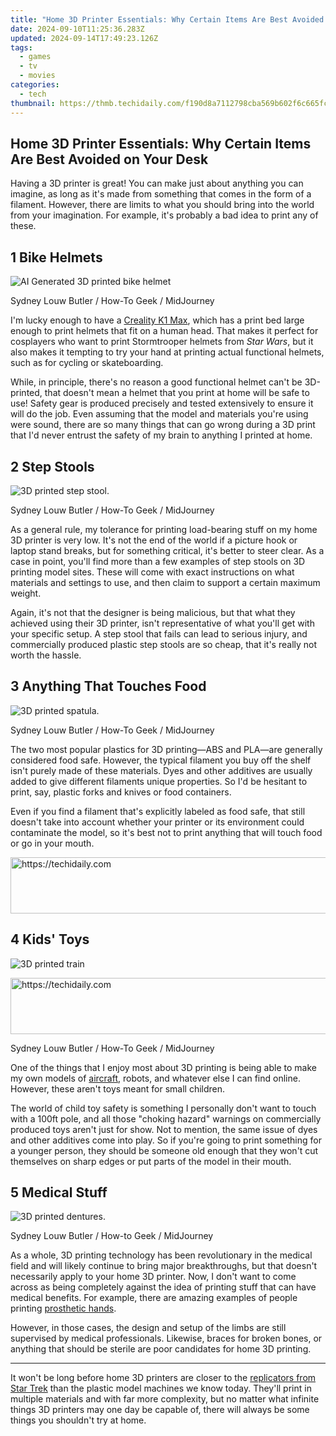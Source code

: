 ```yaml
---
title: "Home 3D Printer Essentials: Why Certain Items Are Best Avoided on Your Desk"
date: 2024-09-10T11:25:36.283Z
updated: 2024-09-14T17:49:23.126Z
tags:
  - games
  - tv
  - movies
categories:
  - tech
thumbnail: https://thmb.techidaily.com/f190d8a7112798cba569b602f6c665fc16f642849f8a20bc7170c2547e3c8b5d.jpg
---
```


## Home 3D Printer Essentials: Why Certain Items Are Best Avoided on Your Desk

Having a 3D printer is great! You can make just about anything you can imagine, as long as it's made from something that comes in the form of a filament. However, there are limits to what you should bring into the world from your imagination. For example, it's probably a bad idea to print any of these.

## 1  Bike Helmets 

![AI Generated 3D printed bike helmet](https://static1.howtogeekimages.com/wordpress/wp-content/uploads/2024/08/ai-generated-3d-printed-bike-helmet.png) 

Sydney Louw Butler / How-To Geek / MidJourney

 I'm lucky enough to have a [Creality K1 Max](https://extra-hints.techidaily.com/3-techniques-to-fix-iphone-hdr-blunders-in-premiere-pro-for-2024/), which has a print bed large enough to print helmets that fit on a human head. That makes it perfect for cosplayers who want to print Stormtrooper helmets from _Star Wars_, but it also makes it tempting to try your hand at printing actual functional helmets, such as for cycling or skateboarding.

 While, in principle, there's no reason a good functional helmet can't be 3D-printed, that doesn't mean a helmet that you print at home will be safe to use! Safety gear is produced precisely and tested extensively to ensure it will do the job. Even assuming that the model and materials you're using were sound, there are so many things that can go wrong during a 3D print that I'd never entrust the safety of my brain to anything I printed at home.

## 2  Step Stools 

![3D printed step stool.](https://static1.howtogeekimages.com/wordpress/wp-content/uploads/2024/08/3d-printed-step-stool.png) 

Sydney Louw Butler / How-To Geek / MidJourney

 As a general rule, my tolerance for printing load-bearing stuff on my home 3D printer is very low. It's not the end of the world if a picture hook or laptop stand breaks, but for something critical, it's better to steer clear. As a case in point, you'll find more than a few examples of step stools on 3D printing model sites. These will come with exact instructions on what materials and settings to use, and then claim to support a certain maximum weight.

 Again, it's not that the designer is being malicious, but that what they achieved using their 3D printer, isn't representative of what you'll get with your specific setup. A step stool that fails can lead to serious injury, and commercially produced plastic step stools are so cheap, that it's really not worth the hassle.

## 3  Anything That Touches Food 

![3D printed spatula.](https://static1.howtogeekimages.com/wordpress/wp-content/uploads/2024/08/3d-printed-spatula.png) 

Sydney Louw Butler / How-To Geek / MidJourney

 The two most popular plastics for 3D printing—ABS and PLA—are generally considered food safe. However, the typical filament you buy off the shelf isn't purely made of these materials. Dyes and other additives are usually added to give different filaments unique properties. So I'd be hesitant to print, say, plastic forks and knives or food containers.

 Even if you find a filament that's explicitly labeled as food safe, that still doesn't take into account whether your printer or its environment could contaminate the model, so it's best not to print anything that will touch food or go in your mouth.

<!-- affiliate ads begin -->
<a href="https://appsumo.8odi.net/c/5597632/2132161/7443" target="_top" id="2132161">
  <img src="//a.impactradius-go.com/display-ad/7443-2132161" border="0" alt="https://techidaily.com" width="728" height="90"/>
</a>
<img height="0" width="0" src="https://appsumo.8odi.net/i/5597632/2132161/7443" style="position:absolute;visibility:hidden;" border="0" />
<!-- affiliate ads end -->

## 4  Kids' Toys 

![3D printed train](https://static1.howtogeekimages.com/wordpress/wp-content/uploads/2024/08/3d-printed-train.png) 

<!-- affiliate ads begin -->
<a href="https://unicoeye.pxf.io/c/5597632/2134241/18498" target="_top" id="2134241">
  <img src="//a.impactradius-go.com/display-ad/18498-2134241" border="0" alt="https://techidaily.com" width="728" height="90"/>
</a>
<img height="0" width="0" src="https://unicoeye.pxf.io/i/5597632/2134241/18498" style="position:absolute;visibility:hidden;" border="0" />
<!-- affiliate ads end -->

Sydney Louw Butler / How-To Geek / MidJourney

 One of the things that I enjoy most about 3D printing is being able to make my own models of [aircraft](https://facebook-video-footage.techidaily.com/updated-free-video-editing-software-8-options-explored/), robots, and whatever else I can find online. However, these aren't toys meant for small children.

 The world of child toy safety is something I personally don't want to touch with a 100ft pole, and all those "choking hazard" warnings on commercially produced toys aren't just for show. Not to mention, the same issue of dyes and other additives come into play. So if you're going to print something for a younger person, they should be someone old enough that they won't cut themselves on sharp edges or put parts of the model in their mouth.

## 5  Medical Stuff 

![3D printed dentures.](https://static1.howtogeekimages.com/wordpress/wp-content/uploads/2024/08/3d-printed-dentures.png) 

Sydney Louw Butler / How-to Geek / MidJourney

 As a whole, 3D printing technology has been revolutionary in the medical field and will likely continue to bring major breakthroughs, but that doesn't necessarily apply to your home 3D printer. Now, I don't want to come across as being completely against the idea of printing stuff that can have medical benefits. For example, there are amazing examples of people printing [prosthetic hands](https://ultimaker.com/learn/open-bionics-3d-printed-prosthetic-limbs/).

 However, in those cases, the design and setup of the limbs are still supervised by medical professionals. Likewise, braces for broken bones, or anything that should be sterile are poor candidates for home 3D printing.

---

 It won't be long before home 3D printers are closer to the [replicators from Star Trek](https://some-skills.techidaily.com/summit-of-virtual-reality-resolution-for-2024/) than the plastic model machines we know today. They'll print in multiple materials and with far more complexity, but no matter what infinite things 3D printers may one day be capable of, there will always be some things you shouldn't try at home.

<ins class="adsbygoogle"
     style="display:block"
     data-ad-format="autorelaxed"
     data-ad-client="ca-pub-7571918770474297"
     data-ad-slot="1223367746"></ins>

<ins class="adsbygoogle"
     style="display:block"
     data-ad-client="ca-pub-7571918770474297"
     data-ad-slot="8358498916"
     data-ad-format="auto"
     data-full-width-responsive="true"></ins>



